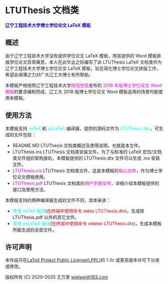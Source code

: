 # LTUThesis 文档类

<font color=blue>**辽宁工程技术大学博士学位论文 LaTeX 模板**</font>

## 概述

由于辽宁工程技术大学没有提供学位论文 LaTeX 模板，用其提供的 Word 模板排版学位论文异常痛苦，本人在此毕业之际编写了此 LTUThesis LaTeX 文档类作为辽宁工程技术大学博士学位论文 LaTeX 模板，旨在简化博士学位论文排版工作，希望此绵薄之力对广大辽工大博士有所帮助。

本模板严格按照辽宁工程技术大学<font color=magenta>研究生院</font>发布的 <font color=magenta>2018 年版博士学位论文 Word 模板</font>的要求编制而成，辽工大 2018 版博士学位论文 Word 模板适用的场景均能使用本模板。

## 使用方法

本模板支持 <font color=cyan>xeTeX</font> 和 <font color=cyan>xeLaTeX</font> 编译器，提供的源码文件为 <font color=cyan>LTUThesis.dtx</font>，可生成的文件包括：

+ README.MD   LTUThesis 文档类概述及使用说明，也就是本文件。
+ LTUThesis.ins   LTUThesis 文档类安装文件。为了与标准的 LaTeX 宏包/文档类文件组织架构接轨，本模板提供的 LTUThesis.dtx 文件可以生成 .ins 安装文件。
+ <font color=magenta>LTUThesis.cls</font>   LTUThesis 文档类文件，这是本模板的<font color=magenta>核心文件</font>，作为博士学位论文模板使用。
+ <font color=magenta>LTUThesis.pdf</font>   LTUThesis 文档类的<font color=magenta>用户手册文件</font>，详细介绍本模板提供的接口及使用方法。

本模板支持的两种编译器生成的文件不同，具体来讲：

+ <font color=cyan>使用 xeTeX 编译</font>(<font color=red>在终端中使用命令 xetex LTUThesis.dtx</font>)，生成除 LTUThesis.pdf 以外的其它文件。
+ <font color=cyan>使用 xeLaTeX 编译</font>(<font color=red>在终端中使用命令 xelatex LTUThesis.dtx</font>)，生成本模板所能生成的全部文件。

## 许可声明

本作品可在[LaTeX Project Public License(LPPL)](http://www.latex-project.org/lppl.txt)的 1.3c 或更高版本许可下分发或修改。

版权所有 (C) 2020&ndash;2025 王万里 <wwlswj@163.com>